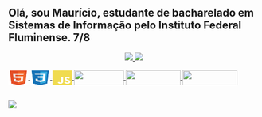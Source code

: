 ## Olá, sou Maurício, estudante de bacharelado em Sistemas de Informação pelo Instituto Federal Fluminense. 7/8

<div align="center">
  <a href="https://github.com/mauriciorimes">
  <img height="180em" src="https://github-readme-stats.vercel.app/api?username=mauriciorimes&show_icons=true&theme=dracula&include_all_commits=true&count_private=true"/>
  <img height="180em" src="https://github-readme-stats.vercel.app/api/top-langs/?username=mauriciorimes&layout=compact&langs_count=7&theme=dracula"/>
</div>

<div style="display: inline_block"><br>  
  <img align="center" height="30" width="40" src="https://raw.githubusercontent.com/devicons/devicon/master/icons/html5/html5-original.svg">
  <img align="center" height="30" width="40" src="https://raw.githubusercontent.com/devicons/devicon/master/icons/css3/css3-original.svg">
  <img align="center" height="30" width="40" src="https://raw.githubusercontent.com/devicons/devicon/master/icons/javascript/javascript-plain.svg">
  <img align="center" height="30" width="100" src="https://img.shields.io/badge/TypeScript-007ACC?style=for-the-badge&logo=typescript&logoColor=white">
  <img align="center" height="30" width="110" src="https://img.shields.io/badge/React-20232A?style=for-the-badge&logo=react&logoColor=61DAFB">
  <img align="center" height="30" width="110" src="https://img.shields.io/badge/React_Native-20232A?style=for-the-badge&logo=react&logoColor=61DAFB">  
</div>
<br>

<a href="https://www.linkedin.com/in/maur%C3%ADcio-rimes-4579701a7/" target="_blank"><img src="https://img.shields.io/badge/-LinkedIn-%230077B5?style=for-the-badge&logo=linkedin&logoColor=white" target="_blank"></a>
